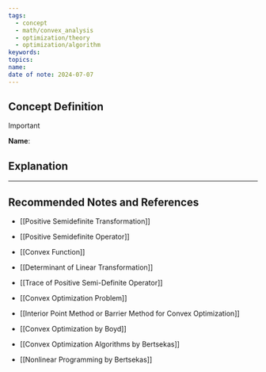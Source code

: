 ```yaml
---
tags:
  - concept
  - math/convex_analysis
  - optimization/theory
  - optimization/algorithm
keywords: 
topics: 
name: 
date of note: 2024-07-07
---
```


## Concept Definition

>[!important]
>**Name**: 



## Explanation





-----------
##  Recommended Notes and References

- [[Positive Semidefinite Transformation]]
- [[Positive Semidefinite Operator]]



- [[Convex Function]]
- [[Determinant of Linear Transformation]]
- [[Trace of Positive Semi-Definite Operator]]


- [[Convex Optimization Problem]]
- [[Interior Point Method or Barrier Method for Convex Optimization]]



- [[Convex Optimization by Boyd]]
- [[Convex Optimization Algorithms by Bertsekas]]
- [[Nonlinear Programming by Bertsekas]]